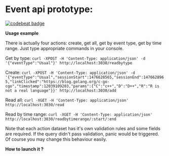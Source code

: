 # Event api prototype:

<a href="https://codebeat.co/projects/github-com-skudryashov-social_event_api_prototype"><img alt="codebeat badge" src="https://codebeat.co/badges/451abd5d-0ac6-4d56-9dd1-c1a7e966c40e" /></a>

**Usage example**

There is actually four actions: create, get all, get by event type, get by 
time range. Just type appropriate commands in your console.

Get by type: `curl -XPOST -H 'Content-Type: application/json' -d '{"eventType":"Usual"}' http://localhost:3030/readbytype`

Create: `curl -XPOST -H 'Content-Type: application/json' -d '{"eventType":"Usual","sessionStart":1476628565,"sessionEnd":1476628965,"linkClicked":"https://blog.golang.org/c-go-cgo","timestamp":12039109203,"params":{"C":"c++","D":"D++","R":"R is not a real language"}}' http://localhost:3030/add`

Read all: `curl -XGET -H 'Content-Type: application/json' http://localhost:3030/read`

Read by time range: `curl -XGET -H 'Content-Type: application/json' http://localhost:3030/readbytimerange/:start/:end`

Note that each action dataset has it's own validation rules and some fields are required. If the query didn't pass validation, panic would be triggered. Of course you may change this behaviour easily.

**How to launch it ?**
